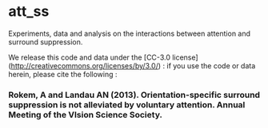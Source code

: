 att_ss
======

Experiments, data and analysis on the interactions between attention and
surround suppression. 

We release this code and data under the [CC-3.0 license]
(http://creativecommons.org/licenses/by/3.0/) : if you use the code or data herein,
please cite the following :

### Rokem, A and Landau AN (2013). Orientation-specific surround suppression is not alleviated by voluntary attention. Annual Meeting of the VIsion Science Society. 
